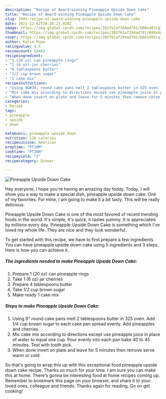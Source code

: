 ```yaml
---
description: "Recipe of Award-winning Pineapple Upside Down Cake"
title: "Recipe of Award-winning Pineapple Upside Down Cake"
slug: 3993-recipe-of-award-winning-pineapple-upside-down-cake
date: 2021-12-02T20:20:23.820Z
image: https://img-global.cpcdn.com/recipes/202f61af284ad701/680x482cq70/pineapple-upside-down-cake-recipe-main-photo.jpg
thumbnail: https://img-global.cpcdn.com/recipes/202f61af284ad701/680x482cq70/pineapple-upside-down-cake-recipe-main-photo.jpg
cover: https://img-global.cpcdn.com/recipes/202f61af284ad701/680x482cq70/pineapple-upside-down-cake-recipe-main-photo.jpg
author: Katie Pope
ratingvalue: 4.5
reviewcount: 18483
recipeingredient:
- "1 (20 oz) can pineapple rings"
- "1 (6 oz) jar cherries"
- "4 tablespoons butter"
- "1/2 cup brown sugar"
- "1 cake mix"
recipeinstructions:
- "Using 9&#34; round cake pans melt 2 tablespoons butter in 325 oven. Add 1/4 cup brown sugar to each cake pan spread evenly. Add pineapples and cherries."
- "Mix cake mix according to directions except use pineapple juice in place of water to equal one cup. Pour evenly into each pan bake 40 to 45 minutes. Test with tooth pick."
- "When done invert on plate and leave for 5 minutes then remove serve warm or cold."
categories:
- Recipe
tags:
- pineapple
- upside
- down

katakunci: pineapple upside down 
nutrition: 120 calories
recipecuisine: American
preptime: "PT10M"
cooktime: "PT36M"
recipeyield: "2"
recipecategory: Dinner

---
```



![Pineapple Upside Down Cake](https://img-global.cpcdn.com/recipes/202f61af284ad701/680x482cq70/pineapple-upside-down-cake-recipe-main-photo.jpg)

Hey everyone, I hope you're having an amazing day today. Today, I will show you a way to make a special dish, pineapple upside down cake. One of my favorites. For mine, I am going to make it a bit tasty. This will be really delicious.



Pineapple Upside Down Cake is one of the most favored of recent trending foods in the world. It's simple, it's quick, it tastes yummy. It is appreciated by millions every day. Pineapple Upside Down Cake is something which I've loved my whole life. They are nice and they look wonderful.


To get started with this recipe, we have to first prepare a few ingredients. You can have pineapple upside down cake using 5 ingredients and 3 steps. Here is how you can achieve it.

<!--inarticleads1-->

##### The ingredients needed to make Pineapple Upside Down Cake:

1. Prepare 1 (20 oz) can pineapple rings
1. Take 1 (6 oz) jar cherries
1. Prepare 4 tablespoons butter
1. Take 1/2 cup brown sugar
1. Make ready 1 cake mix




<!--inarticleads2-->

##### Steps to make Pineapple Upside Down Cake:

1. Using 9&#34; round cake pans melt 2 tablespoons butter in 325 oven. Add 1/4 cup brown sugar to each cake pan spread evenly. Add pineapples and cherries.
1. Mix cake mix according to directions except use pineapple juice in place of water to equal one cup. Pour evenly into each pan bake 40 to 45 minutes. Test with tooth pick.
1. When done invert on plate and leave for 5 minutes then remove serve warm or cold.




So that's going to wrap this up with this exceptional food pineapple upside down cake recipe. Thanks so much for your time. I am sure you can make this at home. There's gonna be interesting food at home recipes coming up. Remember to bookmark this page on your browser, and share it to your loved ones, colleague and friends. Thanks again for reading. Go on get cooking!
